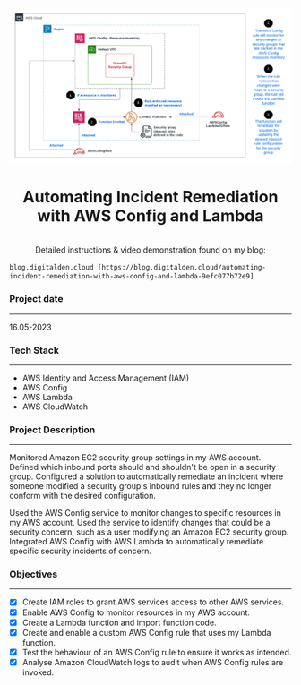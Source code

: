 <br />

![Architecture Diagram](Architecture.png)
  <h1 align="center">Automating Incident Remediation with AWS Config and Lambda</h1>
  <p align="center">
    <br />
   Detailed instructions & video demonstration found on my blog:
    
    blog.digitalden.cloud [https://blog.digitalden.cloud/automating-incident-remediation-with-aws-config-and-lambda-9efc077b72e9]
 


### Project date
------------------
16.05-2023

### Tech Stack
------------------
- AWS Identity and Access Management (IAM)
- AWS Config
- AWS Lambda
- AWS CloudWatch

### Project Description
-----------------
Monitored Amazon EC2 security group settings in my AWS account. Defined which inbound ports should and shouldn't be open in a security group. Configured a solution to automatically remediate an incident where someone modified a security group's inbound rules and they no longer conform with the desired configuration.

Used the AWS Config service to monitor changes to specific resources in my AWS account. Used the service to identify changes that could be a security concern, such as a user modifying an Amazon EC2 security group. Integrated AWS Config with AWS Lambda to automatically remediate specific security incidents of concern.

### Objectives
-----------------
- [x] Create IAM roles to grant AWS services access to other AWS services.
- [x] Enable AWS Config to monitor resources in my AWS account.
- [x] Create a Lambda function and import function code.
- [x] Create and enable a custom AWS Config rule that uses my Lambda function.
- [x] Test the behaviour of an AWS Config rule to ensure it works as intended.
- [x] Analyse Amazon CloudWatch logs to audit when AWS Config rules are invoked.
